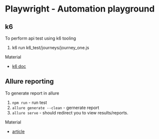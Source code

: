# Playwright - Automation playground

## k6

To perform api test using k6 tooling

1. k6 run k6_test/journeys/journey_one.js

Material

- [k6 doc](https://k6.io/docs/javascript-api/k6-http/batch/)

## Allure reporting

To generate report in allure

1. `npm run` - run test
2. `allure generate --clean` - gernerate report
3. `allure serve` - should redirect you to view results/reports.

Material

- [article](https://medium.com/@dneprokos/sdet-quick-introduction-to-allure-reports-with-playwright-397d5c9986b5)
